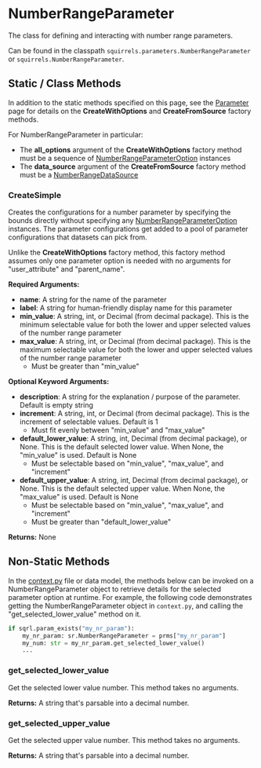 # NumberRangeParameter

The class for defining and interacting with number range parameters. 

Can be found in the classpath `squirrels.parameters.NumberRangeParameter` or `squirrels.NumberRangeParameter`.

## Static / Class Methods

In addition to the static methods specified on this page, see the [Parameter] page for details on the **CreateWithOptions** and **CreateFromSource** factory methods.

For NumberRangeParameter in particular:
- The **all_options** argument of the **CreateWithOptions** factory method must be a sequence of [NumberRangeParameterOption](../parameter_options/NumberRangeParameterOption) instances
- The **data_source** argument of the **CreateFromSource** factory method must be a [NumberRangeDataSource](../data_sources/NumberRangeDataSource) 

### CreateSimple

Creates the configurations for a number parameter by specifying the bounds directly without specifying any [NumberRangeParameterOption](../parameter_options/NumberRangeParameterOption) instances. The parameter configurations get added to a pool of parameter configurations that datasets can pick from.

Unlike the **CreateWithOptions** factory method, this factory method assumes only one parameter option is needed with no arguments for "user_attribute" and "parent_name".

**Required Arguments:**

- **name**: A string for the name of the parameter
- **label**: A string for human-friendly display name for this parameter
- **min_value**: A string, int, or Decimal (from decimal package). This is the minimum selectable value for both the lower and upper selected values of the number range parameter
- **max_value**: A string, int, or Decimal (from decimal package). This is the maximum selectable value for both the lower and upper selected values of the number range parameter
    - Must be greater than "min_value"

**Optional Keyword Arguments:**

- **description**: A string for the explanation / purpose of the parameter. Default is empty string
- **increment**: A string, int, or Decimal (from decimal package). This is the increment of selectable values. Default is 1
    - Must fit evenly between "min_value" and "max_value"
- **default_lower_value**: A string, int, Decimal (from decimal package), or None. This is the default selected lower value. When None, the "min_value" is used. Default is None
    - Must be selectable based on "min_value", "max_value", and "increment"
- **default_upper_value**: A string, int, Decimal (from decimal package), or None. This is the default selected upper value. When None, the "max_value" is used. Default is None
    - Must be selectable based on "min_value", "max_value", and "increment"
    - Must be greater than "default_lower_value"

**Returns:** None

## Non-Static Methods

In the [context.py](../../../docs/topics/context) file or data model, the methods below can be invoked on a NumberRangeParameter object to retrieve details for the selected parameter option at runtime. For example, the following code demonstrates getting the NumberRangeParameter object in `context.py`, and calling the "get_selected_lower_value" method on it.

```python
if sqrl.param_exists("my_nr_param"):
    my_nr_param: sr.NumberRangeParameter = prms["my_nr_param"]
    my_num: str = my_nr_param.get_selected_lower_value()
    ...
```

### get_selected_lower_value

Get the selected lower value number. This method takes no arguments.

**Returns:** A string that's parsable into a decimal number.

### get_selected_upper_value

Get the selected upper value number. This method takes no arguments.

**Returns:** A string that's parsable into a decimal number.


[Parameter]: ./Parameter